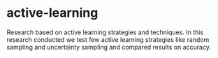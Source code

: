 # active-learning
Research based on active learning strategies and techniques. In this research conducted we test few active learning strategies like random sampling and uncertainty sampling and compared results on accuracy. 
